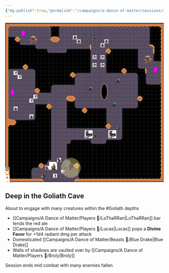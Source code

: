 ```yaml
---
{"dg-publish":true,"permalink":"/campaigns/a-dance-of-matter/sessions/session-1038/"}
---
```


![attachments/Pasted image 20240707165051.png](/img/user/attachments/Pasted%20image%2020240707165051.png)

## Deep in the Goliath Cave
About to engage with many creatures within the #Goliath depths

- [[Campaigns/A Dance of Matter/Players 👤/LoThaRRan\|LoThaRRan]] bar tends the red ale
- [[Campaigns/A Dance of Matter/Players 👤/Lucas\|Lucas]] pops a **Divine Favor** for +1d4 radiant dmg per attack
- Domesticated [[Campaigns/A Dance of Matter/Beasts 🐻/Blue Drake\|Blue Drake]]
- Walls of shadows are vaulted over by [[Campaigns/A Dance of Matter/Players 👤/Broly\|Broly]]

Session ends mid combat with many enemies fallen